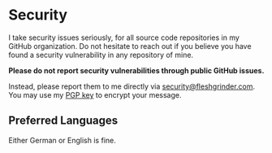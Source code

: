 # Security

I take security issues seriously, for all source code repositories in my GitHub organization. Do not hesitate to reach
out if you believe you have found a security vulnerability in any repository of mine.

**Please do not report security vulnerabilities through public GitHub issues.**

Instead, please report them to me directly via [security@fleshgrinder.com](mailto:security@fleshgrinder.com). You may
use my [PGP key](https://keybase.io/fleshgrinder/pgp_keys.asc?fingerprint=ebe5ebc0f49e38a69fc7ea267366ae4a67748172) to
encrypt your message.

## Preferred Languages

Either German or English is fine.
